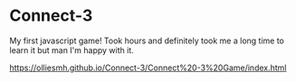 # Connect-3
My first javascript game! Took hours and definitely took me a long time to learn it but man I'm happy with it.

https://olliesmh.github.io/Connect-3/Connect%20-3%20Game/index.html
